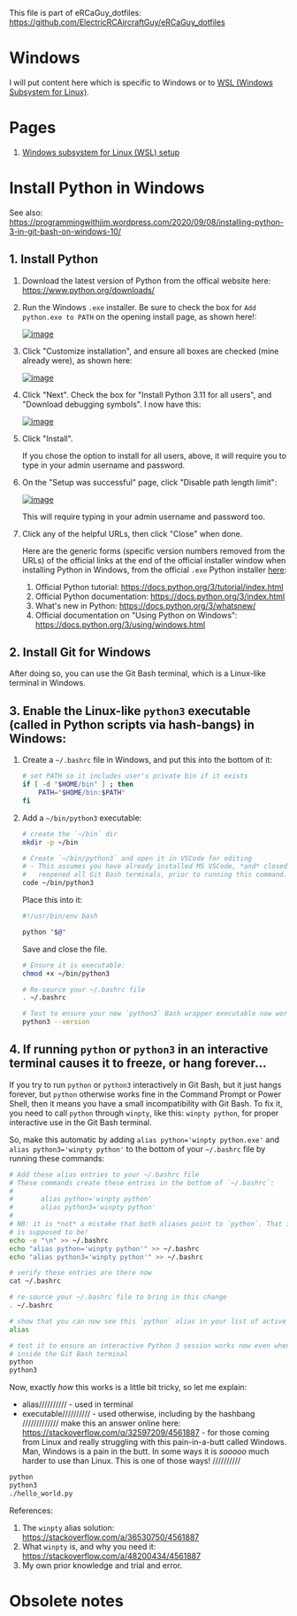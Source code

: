 This file is part of eRCaGuy_dotfiles: https://github.com/ElectricRCAircraftGuy/eRCaGuy_dotfiles


# Windows

I will put content here which is specific to Windows or to [WSL (Windows Subsystem for Linux)](https://en.wikipedia.org/wiki/Windows_Subsystem_for_Linux).


# Pages

1. [Windows subsystem for Linux (WSL) setup](wsl_setup.md)


# Install Python in Windows

See also: https://programmingwithjim.wordpress.com/2020/09/08/installing-python-3-in-git-bash-on-windows-10/


## 1. Install Python

1. Download the latest version of Python from the offical website here: https://www.python.org/downloads/
1. Run the Windows `.exe` installer. Be sure to check the box for `Add python.exe to PATH` on the opening install page, as shown here!:

    [![image](https://github.com/ElectricRCAircraftGuy/eRCaGuy_dotfiles/assets/6842199/822d66c9-4936-4c52-a1c1-6d1ccd45712d)](https://github.com/ElectricRCAircraftGuy/eRCaGuy_dotfiles/assets/6842199/822d66c9-4936-4c52-a1c1-6d1ccd45712d)

1. Click "Customize installation", and ensure all boxes are checked (mine already were), as shown here:

    [![image](https://github.com/ElectricRCAircraftGuy/eRCaGuy_dotfiles/assets/6842199/7fa8f87b-2242-4547-a7dc-a30779ec2e73)](https://github.com/ElectricRCAircraftGuy/eRCaGuy_dotfiles/assets/6842199/7fa8f87b-2242-4547-a7dc-a30779ec2e73)

1. Click "Next". Check the box for "Install Python 3.11 for all users", and "Download debugging symbols". I now have this:

    [![image](https://github.com/ElectricRCAircraftGuy/eRCaGuy_dotfiles/assets/6842199/286b35ac-31c0-4ad2-aa8d-e7d155ce92fa)](https://github.com/ElectricRCAircraftGuy/eRCaGuy_dotfiles/assets/6842199/286b35ac-31c0-4ad2-aa8d-e7d155ce92fa)

1. Click "Install". 

    If you chose the option to install for all users, above, it will require you to type in your admin username and password. 

1. On the "Setup was successful" page, click "Disable path length limit":

    [![image](https://github.com/ElectricRCAircraftGuy/eRCaGuy_dotfiles/assets/6842199/2a3eeae6-45b1-4891-a22f-ca6efdb50ae3)](https://github.com/ElectricRCAircraftGuy/eRCaGuy_dotfiles/assets/6842199/2a3eeae6-45b1-4891-a22f-ca6efdb50ae3)

    This will require typing in your admin username and password too.

1. Click any of the helpful URLs, then click "Close" when done.

    Here are the generic forms (specific version numbers removed from the URLs) of the official links at the end of the official installer window when installing Python in Windows, from the official `.exe` Python installer [here](https://www.python.org/downloads/):

    1. Official Python tutorial: https://docs.python.org/3/tutorial/index.html
    1. Official Python documentation: https://docs.python.org/3/index.html
    1. What's new in Python: https://docs.python.org/3/whatsnew/
    1. Official documentation on "Using Python on Windows": https://docs.python.org/3/using/windows.html


## 2. Install Git for Windows

After doing so, you can use the Git Bash terminal, which is a Linux-like terminal in Windows.


## 3. Enable the Linux-like `python3` executable (called in Python scripts via hash-bangs) in Windows:

1. Create a `~/.bashrc` file in Windows, and put this into the bottom of it:

    ```bash
    # set PATH so it includes user's private bin if it exists
    if [ -d "$HOME/bin" ] ; then
        PATH="$HOME/bin:$PATH"
    fi
    ```

1. Add a `~/bin/python3` executable:

    ```bash
    # create the `~/bin` dir
    mkdir -p ~/bin

    # Create `~/bin/python3` and open it in VSCode for editing
    # - This assumes you have already installed MS VSCode, *and* closed and
    #   reopened all Git Bash terminals, prior to running this command.
    code ~/bin/python3
    ```

    Place this into it:
    ```bash
    #!/usr/bin/env bash

    python "$@"
    ```

    Save and close the file. 

    ```bash
    # Ensure it is executable:
    chmod +x ~/bin/python3
    
    # Re-source your ~/.bashrc file
    . ~/.bashrc
    
    # Test to ensure your new `python3` Bash wrapper executable now works
    python3 --version
    ```

## 4. If running `python` or `python3` in an interactive terminal causes it to freeze, or hang forever...

If you try to run `python` or `python3` interactively in Git Bash, but it just hangs forever, but `python` otherwise works fine in the Command Prompt or Power Shell, then it means you have a small incompatibility with Git Bash. To fix it, you need to call `python` through `winpty`, like this: `winpty python`, for proper interactive use in the Git Bash terminal. 

So, make this automatic by adding `alias python='winpty python.exe'` and `alias python3='winpty python'` to the bottom of your `~/.bashrc` file by running these commands:
```bash
# Add these alias entries to your ~/.bashrc file
# These commands create these entries in the bottom of `~/.bashrc`:
#       
#       alias python='winpty python'
#       alias python3='winpty python'
#
# NB: it is *not* a mistake that both aliases point to `python`. That is how it
# is supposed to be!
echo -e "\n" >> ~/.bashrc
echo "alias python='winpty python'" >> ~/.bashrc
echo "alias python3='winpty python'" >> ~/.bashrc

# verify these entries are there now
cat ~/.bashrc

# re-source your ~/.bashrc file to bring in this change
. ~/.bashrc

# show that you can now see this `python` alias in your list of active aliases
alias

# test it to ensure an interactive Python 3 session works now even when called
# inside the Git Bash terminal
python
python3
```

Now, exactly _how_ this works is a little bit tricky, so let me explain: 
- alias////////// - used in terminal
- executable////////// - used otherwise, including by the hashbang
///////////// make this an answer online here: https://stackoverflow.com/q/32597209/4561887 - for those coming from Linux and really struggling with this pain-in-a-butt called Windows. Man, Windows is a pain in the butt. In some ways it is *sooooo* much harder to use than Linux. This is one of those ways!
//////////
```bash
python
python3
./hello_world.py
```

References:
1. The `winpty` alias solution: https://stackoverflow.com/a/36530750/4561887
1. What `winpty` is, and why you need it: https://stackoverflow.com/a/48200434/4561887
1. My own prior knowledge and trial and error.


# Obsolete notes

<!--

**Fix the `python3` alias above so it works too:**

Your `python3` alias may still not work interactively in the Git Bash terminal, however. To fix it, we need to do a few more things. You may see this error when you try running `python3`, for instance: 

> `winpty: error: cannot start '"C:/Program Files/WindowsApps/Microsoft.DesktopAppInstaller_1.20.1881.0_x64__8wekyb3d8bbwe/AppInstallerPythonRedirector.exe"': Access is denied. (error 0x5)`

Fix that by following these instructions here: https://stackoverflow.com/a/70514804/4561887. In short, press the <kbd>Windows</kbd> key and search for "Manage app execution aliases". Check *off* the sliders for the `python.exe` and `python3.exe` entries, as shown here: 

[![image](https://github.com/ElectricRCAircraftGuy/eRCaGuy_dotfiles/assets/6842199/54d6dfa2-2e0d-4a9c-aea1-0de41c5c36ce)](https://github.com/ElectricRCAircraftGuy/eRCaGuy_dotfiles/assets/6842199/54d6dfa2-2e0d-4a9c-aea1-0de41c5c36ce)

Now, if you run `python3`, you may get this error instead: 

> `winpty: error: cannot start 'python3': Not found in PATH`

We can fix that by adding `~/bin` to our Windows `Path` **environment variables** as follows: right-click on the Windows start menu icon -> System -> click the blue "Advanced system settings" link either on the far right if the window is large, or at the bottom if the window is small -> click the "Advanced" tab -> "Environment Variables..." -> select the `Path` "User variables" entry near the top -> click "Edit..." -> click "New" -> type in `%USERPROFILE%\bin` into the new entry box -> click "OK" -> click "OK" again to close the "Environment Variables" window -> click "OK" again to close the "System Properties" window. Now, close and re-open all of your Git Bash terminals. 

-->
